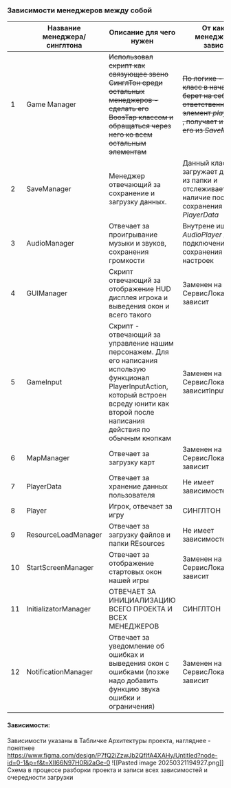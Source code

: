 ### Зависимости менеджеров между собой

|     | Название менеджера/ синглтона | Описание для чего нужен                                                                                                                                                                           | От каких менеджеров зависит                                                                                                             | син-тон |
| --- | ----------------------------- | ------------------------------------------------------------------------------------------------------------------------------------------------------------------------------------------------- | --------------------------------------------------------------------------------------------------------------------------------------- | ------- |
| 1   | Game Manager                  | ~~Использовал скрипт как связующее звено СинглТон среди остальных менеджеров - сделать его BoosTap классом и обращаться через него ко всем остальным элементам~~                                  | ~~По логике - этот класс в начале игры берет на себя ответственность за элемент *playerData* , получает и хранит его из *SaveManager*~~ | -       |
| 2   | SaveManager                   | Менеджер отвечающий за сохранение и загрузку данных.                                                                                                                                              | Данный класс загружает данные из папки и отслеживает наличие последнего сохранения *PlayerData*                                         | -       |
| 3   | AudioManager                  | Отвечает за проигрывание музыки и звуков, сохранения громкости                                                                                                                                    | Внутрене ищет *AudioPlayer* для подключения и сохранения настроек                                                                       | -       |
| 4   | GUIManager                    | Скрипт отвечающий за отображение HUD дисплея игрока и выведения окон и всего такого                                                                                                               | Заменен на СервисЛокатор и не зависит                                                                                                   | -       |
| 5   | GameInput                     | Скрипт - отвечающий за управление нашим персонажем. Для его написания использую функционал PlayerInputAction, который встроен всреду юнити как второй после написания действия по обычным кнопкам | Заменен на СервисЛокатор и не зависитInputAction*,                                                                                      | -       |
| 6   | MapManager                    | Отвечает за загрузку карт                                                                                                                                                                         | Заменен на СервисЛокатор и не зависит                                                                                                   |         |
| 7   | PlayerData                    | Отвечает за хранение данных пользователя                                                                                                                                                          | Не имеет зависимостей                                                                                                                   |         |
| 8   | Player                        | Игрок, отвечает за игру                                                                                                                                                                           | СИНГЛТОН                                                                                                                                |         |
| 9   | ResourceLoadManager           | Отвечает за загрузку файлов и папки REsources                                                                                                                                                     | Не имеет зависимостей                                                                                                                   |         |
| 10  | StartScreenManager            | Отвечает за отображение стартовых окон нашей игры                                                                                                                                                 | Заменен на СервисЛокатор и не зависит                                                                                                   |         |
| 11  | InitializatorManager          | ОТВЕЧАЕТ ЗА ИНИЦИАЛИЗАЦИЮ ВСЕГО ПРОЕКТА И ВСЕХ МЕНЕДЖЕРОВ                                                                                                                                         | СИНГЛТОН                                                                                                                                |         |
| 12  | NotificationManager           | Отвечает за уведомление об ошибках и выведения окон с ошибками (позже надо добавить функцию звука ошибки и ограничения)                                                                           | Заменен на СервисЛокатор и не зависит                                                                                                   |         |

#### Зависимости:
Зависимости указаны в Табличке Архитектуры проекта, нагляднее - понятнее
https://www.figma.com/design/P7fQ2iZzwJb2QfIfA4XAHy/Untitled?node-id=0-1&p=f&t=XII66N97H0Ri2aGe-0
![[Pasted image 20250321194927.png]]
Схема в процессе разборки проекта и записи всех зависимостей и очередности загрузки 